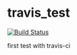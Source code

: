 travis_test
===========

[![Build Status](https://travis-ci.org/ndkingsley/travis_test.png?branch=master)](https://travis-ci.org/ndkingsley/travis_test)

first test with travis-ci
